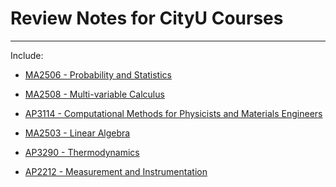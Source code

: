 # Review Notes for CityU Courses
* * *
Include: 

+ [MA2506 - Probability and Statistics](https://www.cityu.edu.hk/ug/201617/course/MA2506.htm)

+ [MA2508 - Multi-variable Calculus](http://www.cityu.edu.hk/ug/201617/course/MA2508.htm)

+ [AP3114 - Computational Methods for Physicists and Materials Engineers](https://www.cityu.edu.hk/ug/201617/course/AP3114.htm)

+ [MA2503 - Linear Algebra](https://www.cityu.edu.hk/ug/201617/course/MA2503.htm)

+ [AP3290 - Thermodynamics](https://www.cityu.edu.hk/ug/201617/course/AP3290.htm)

+ [AP2212 - Measurement and Instrumentation](https://www.cityu.edu.hk/ug/201617/course/AP2212.htm)

